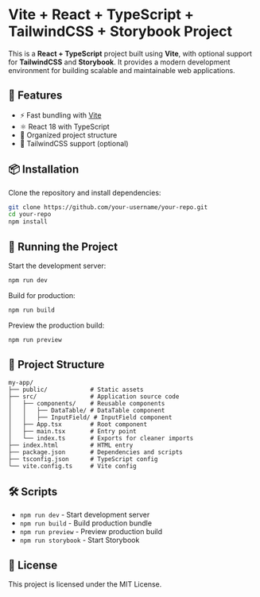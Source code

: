 # Vite + React + TypeScript + TailwindCSS + Storybook Project

This is a **React + TypeScript** project built using **Vite**, with optional support for **TailwindCSS** and **Storybook**. It provides a modern development environment for building scalable and maintainable web applications.

## 🚀 Features

-   ⚡ Fast bundling with [Vite](https://vitejs.dev/)
-   ⚛️ React 18 with TypeScript
-   📂 Organized project structure
-   🎨 TailwindCSS support (optional)

## 📦 Installation

Clone the repository and install dependencies:

``` bash
git clone https://github.com/your-username/your-repo.git
cd your-repo
npm install
```

## 🏃 Running the Project

Start the development server:

``` bash
npm run dev
```

Build for production:

``` bash
npm run build
```

Preview the production build:

``` bash
npm run preview
```

## 📂 Project Structure

    my-app/
    ├── public/            # Static assets
    ├── src/               # Application source code
    │   ├── components/    # Reusable components
    │   │   ├── DataTable/ # DataTable component
    │   │   ├── InputField/ # InputField component
    │   ├── App.tsx        # Root component
    │   ├── main.tsx       # Entry point
    │   └── index.ts       # Exports for cleaner imports
    ├── index.html         # HTML entry
    ├── package.json       # Dependencies and scripts
    ├── tsconfig.json      # TypeScript config
    └── vite.config.ts     # Vite config

## 🛠️ Scripts

-   `npm run dev` - Start development server
-   `npm run build` - Build production bundle
-   `npm run preview` - Preview production build
-   `npm run storybook` - Start Storybook

## 📜 License

This project is licensed under the MIT License.
